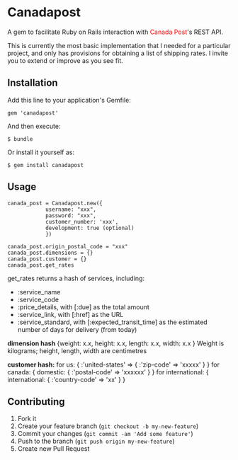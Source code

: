 # Canadapost

A gem to facilitate Ruby on Rails interaction with <span style="color:red;">Canada Post</span>'s REST API. 

This is currently the most basic implementation that I needed for a particular project, and only has provisions for obtaining a list of shipping rates. I invite you to extend or improve as you see fit.

## Installation

Add this line to your application's Gemfile:

    gem 'canadapost'

And then execute:

    $ bundle

Or install it yourself as:

    $ gem install canadapost

## Usage
    canada_post = Canadapost.new({
	 			username: "xxx", 
			 	password: "xxx",
			 	customer_number: 'xxx',
			 	development: true (optional) 
			 	})

    canada_post.origin_postal_code = "xxx"
    canada_post.dimensions = {}
    canada_post.customer = {}
    canada_post.get_rates

get_rates returns a hash of services, including:

- :service_name
- :service_code
- :price_details, with [:due] as the total amount
- :service_link, with [:href] as the URL
- :service_standard, with [:expected_transit_time] as the estimated number of days for delivery (from today)

**dimension hash**
{weight: x.x, height: x.x, length: x.x, width: x.x } 
Weight is kilograms; height, length, width are centimetres

**customer hash:**
for us: { :'united-states' => { :'zip-code' => 'xxxxx' } }
for canada: { domestic: { :'postal-code' => 'xxxxxx' } }
for international: { international: { :'country-code' => 'xx' } }

## Contributing

1. Fork it
2. Create your feature branch (`git checkout -b my-new-feature`)
3. Commit your changes (`git commit -am 'Add some feature'`)
4. Push to the branch (`git push origin my-new-feature`)
5. Create new Pull Request
